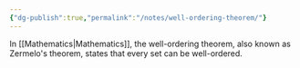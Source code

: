 ```yaml
---
{"dg-publish":true,"permalink":"/notes/well-ordering-theorem/"}
---
```



In [[Mathematics\|Mathematics]], the well-ordering theorem, also known as Zermelo's theorem, states that every set can be well-ordered.
